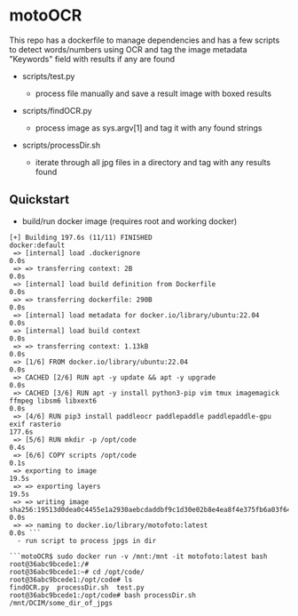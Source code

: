 # motoOCR

This repo has a dockerfile to manage dependencies and has a few scripts to detect words/numbers using OCR and tag the image metadata "Keywords" field with results if any are found

- scripts/test.py
  - process file manually and save a result image with boxed results

- scripts/findOCR.py
  - process image as sys.argv[1] and tag it with any found strings

- scripts/processDir.sh
  - iterate through all jpg files in a directory and tag with any results found


## Quickstart

- build/run docker image (requires root and working docker)
```motoOCR$ sudo docker build -t motofoto:latest .
[+] Building 197.6s (11/11) FINISHED                                                                                                               docker:default
 => [internal] load .dockerignore                                                                                                                            0.0s
 => => transferring context: 2B                                                                                                                              0.0s
 => [internal] load build definition from Dockerfile                                                                                                         0.0s
 => => transferring dockerfile: 290B                                                                                                                         0.0s
 => [internal] load metadata for docker.io/library/ubuntu:22.04                                                                                              0.0s
 => [internal] load build context                                                                                                                            0.0s
 => => transferring context: 1.13kB                                                                                                                          0.0s
 => [1/6] FROM docker.io/library/ubuntu:22.04                                                                                                                0.0s
 => CACHED [2/6] RUN apt -y update && apt -y upgrade                                                                                                         0.0s
 => CACHED [3/6] RUN apt -y install python3-pip vim tmux imagemagick ffmpeg libsm6 libxext6                                                                  0.0s
 => [4/6] RUN pip3 install paddleocr paddlepaddle paddlepaddle-gpu exif rasterio                                                                           177.6s
 => [5/6] RUN mkdir -p /opt/code                                                                                                                             0.4s
 => [6/6] COPY scripts /opt/code                                                                                                                             0.1s 
 => exporting to image                                                                                                                                      19.5s 
 => => exporting layers                                                                                                                                     19.5s 
 => => writing image sha256:19513d0dea0c4455e1a2930aebcdaddbf9c1d30e02b8e4ea8f4e375fb6a03f64                                                                 0.0s 
 => => naming to docker.io/library/motofoto:latest                                                                                                           0.0s ```
  - run script to process jpgs in dir

```motoOCR$ sudo docker run -v /mnt:/mnt -it motofoto:latest bash
root@36abc9bcede1:/# 
root@36abc9bcede1:~# cd /opt/code/ 
root@36abc9bcede1:/opt/code# ls
findOCR.py  processDir.sh  test.py
root@36abc9bcede1:/opt/code# bash processDir.sh /mnt/DCIM/some_dir_of_jpgs
```
